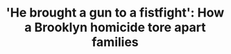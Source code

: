 ---
order: 7
title: "'He brought a gun to a fistfight': How a Brooklyn homicide tore apart families"
authors:
    - Angie Wang
categories:
    - story
link: http://theink.nyc/brought-gun-fistfight/
redirect: true
photo:
    filename: theinknyc.jpg
---
